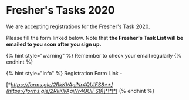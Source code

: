 # Fresher's Tasks 2020

We are accepting registrations for the Fresher's Task 2020. 

Please fill the form linked below. Note that **the Fresher's Task List will be emailed to you soon after you sign up.**

{% hint style="warning" %}
Remember to check your email regularly
{% endhint %}

{% hint style="info" %}
Registration Form Link **-** 

[**https://forms.gle/2RkKVAgjNr4QUiFS8**](https://forms.gle/2RkKVAgjNr4QUiFS8)\*\*\*\*
{% endhint %}



